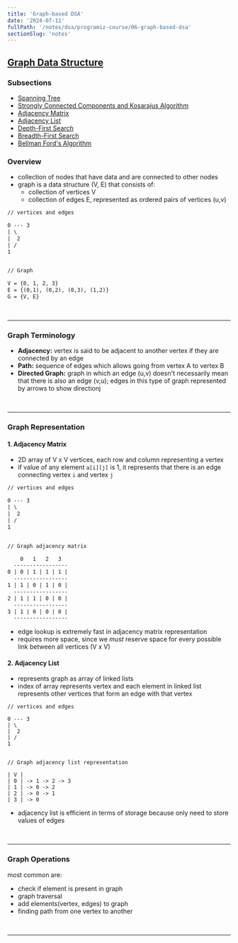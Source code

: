 ```yaml
---
title: 'Graph-based DSA'
date: '2024-07-11'
fullPath: '/notes/dsa/programiz-course/06-graph-based-dsa'
sectionSlug: 'notes'
---
```


## [Graph Data Structure](https://www.programiz.com/dsa/graph)

### Subsections

- [Spanning Tree](/docs/notes/dsa/programiz-course/06-graph-based-dsa/spanning-tree.md)
- [Strongly Connected Components and Kosarajus Algorithm](/docs/notes/dsa/programiz-course/06-graph-based-dsa/kosarajus-algorithm.md)
- [Adjacency Matrix](/docs/notes/dsa/programiz-course/06-graph-based-dsa/adjacency-matrix.md)
- [Adjacency List](/docs/notes/dsa/programiz-course/06-graph-based-dsa/adjacency-list.md)
- [Depth-First Search](/docs/notes/dsa/programiz-course/06-graph-based-dsa/depth-first-search.md)
- [Breadth-First Search](/docs/notes/dsa/programiz-course/06-graph-based-dsa/breadth-first-search.md)
- [Bellman Ford's Algorithm](/docs/notes/dsa/programiz-course/06-graph-based-dsa/bellman-fords-algorithm.md)

### Overview

- collection of nodes that have data and are connected to other nodes
- graph is a data structure (V, E) that consists of:
  - collection of vertices V
  - collection of edges E, represented as ordered pairs of vertices (u,v)

```txt
// vertices and edges

0 --- 3
| \
|  2
| /
1


// Graph

V = {0, 1, 2, 3}
E = {(0,1), (0,2), (0,3), (1,2)}
G = {V, E}
```

<br/>

---

### Graph Terminology

- **Adjacency:** vertex is said to be adjacent to another vertex if they are connected by an edge
- **Path:** sequence of edges which allows going from vertex A to vertex B
- **Directed Graph:** graph in which an edge (u,v) doesn't necessarily mean that there is also an edge (v,u); edges in this type of graph represented by arrows to show directionj

<br/>

---

### Graph Representation

#### 1. Adjacency Matrix

- 2D array of V x V vertices, each row and column representing a vertex
- if value of any element `a[i][j]` is 1, it represents that there is an edge connecting vertex `i` and vertex `j`

```txt
// vertices and edges

0 --- 3
| \
|  2
| /
1


// Graph adjacency matrix

    0   1   2   3
  -----------------
0 | 0 | 1 | 1 | 1 |
  -----------------
1 | 1 | 0 | 1 | 0 |
  -----------------
2 | 1 | 1 | 0 | 0 |
  -----------------
3 | 1 | 0 | 0 | 0 |
  -----------------

```

- edge lookup is extremely fast in adjacency matrix representation
- requires more space, since we _must_ reserve space for every possible link between all vertices (V x V)

#### 2. Adjacency List

- represents graph as array of linked lists
- index of array represents vertex and each element in linked list represents other vertices that form an edge with that vertex

```
// vertices and edges

0 --- 3
| \
|  2
| /
1


// Graph adjacency list representation

| V |
| 0 | -> 1 -> 2 -> 3
| 1 | -> 0 -> 2
| 2 | -> 0 -> 1
| 3 | -> 0
```

- adjacency list is efficient in terms of storage because only need to store values of edges

<br/>

---

### Graph Operations

most common are:

- check if element is present in graph
- graph traversal
- add elements(vertex, edges) to graph
- finding path from one vertex to another

<br/>

---
